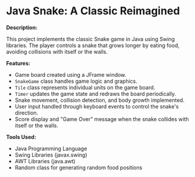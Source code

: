 # Java Snake: A Classic Reimagined

**Description:**

This project implements the classic Snake game in Java using Swing libraries. The player controls a snake that grows longer by eating food, avoiding collisions with itself or the walls.

**Features:**

* Game board created using a JFrame window.
* `SnakeGame` class handles game logic and graphics.
* `Tile` class represents individual units on the game board.
* `Timer` updates the game state and redraws the board periodically.
* Snake movement, collision detection, and body growth implemented.
* User input handled through keyboard events to control the snake's direction.
* Score display and "Game Over" message when the snake collides with itself or the walls.

**Tools Used:**

* Java Programming Language
* Swing Libraries (javax.swing)
* AWT Libraries (java.awt)
* Random class for generating random food positions


